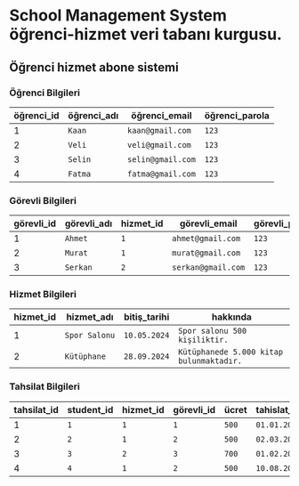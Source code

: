 # School Management System öğrenci-hizmet veri tabanı kurgusu. 
 ## Öğrenci hizmet abone sistemi

 ### Öğrenci  Bilgileri
 
| öğrenci_id   |öğrenci_adı  |öğrenci_email     |öğrenci_parola       |
|------|---------------------|-------------------|-----------------|
|1     |         `Kaan `      |`kaan@gmail.com`   |`123`          |
|2     |         `Veli `      |`veli@gmail.com`   |`123`          |
|3     |         `Selin `      |`selin@gmail.com`   |`123`          |
|4     |         `Fatma `      |`fatma@gmail.com`   |`123`          |


 ### Görevli  Bilgileri
 
| görevli_id  |görevli_adı |hizmet_id   |görevli_email         |görevli_parola      |
|-------|----------------------|----|---------------|------------------------|
|1     |         `Ahmet  `     |`1` |`ahmet@gmail.com`   |`123`          |
|2     |         `Murat  `     |`1` |`murat@gmail.com`   |`123`          |
|3     |         `Serkan  `    |`2` |`serkan@gmail.com`   |`123`          |


 ### Hizmet   Bilgileri
 
| hizmet_id    |hizmet_adı   |bitiş_tarihi |  hakkında   |
|-------|-------------------|---------------|--------------------------------|
|1     |  `Spor Salonu `    |`10.05.2024`   |`Spor salonu 500 kişiliktir.` |
|2     |  `Kütüphane `     |`28.09.2024`   |`Kütüphanede 5.000 kitap bulunmaktadır.` |

 ### Tahsilat  Bilgileri
 
| tahsilat_id  |student_id |hizmet_id| görevli_id  |ücret |tahislat_günü |aktif_abone    |
|------|-----------------|--------|---|---------|----------|------------------|
|1     |         `1 `      |`1`            |`1`   |`500`  |`01.01.2024`    |1
|2     |         `2 `      |`1`            |`2`   |`500` |`02.03.2024`     |1
|3     |         `3 `      |`2`            |`3`   |`700`  |`01.02.2024`    |1
|4     |         `4 `      |`1`            |`2`   |`500`  |`10.08.2024`    |1

